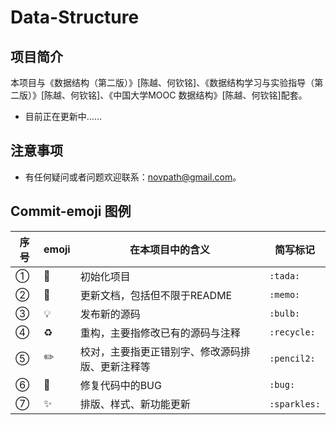 # Data-Structure

## 项目简介

本项目与《数据结构（第二版）》[陈越、何钦铭]、《数据结构学习与实验指导（第二版）》[陈越、何钦铭]、《中国大学MOOC 数据结构》[陈越、何钦铭]配套。

- 目前正在更新中……

## 注意事项

- 有任何疑问或者问题欢迎联系：[novpath@gmail.com](mailto:novpath@gmail.com)。 

## Commit-emoji 图例

| 序号 | emoji      | 在本项目中的含义                                 | 简写标记     |
| ---- | ---------- | ------------------------------------------------ | ------------ |
| ①    | :tada:     | 初始化项目                                       | `:tada:`     |
| ②    | :memo:     | 更新文档，包括但不限于README                     | `:memo:`     |
| ③    | :bulb:     | 发布新的源码                                     | `:bulb:`     |
| ④    | :recycle:  | 重构，主要指修改已有的源码与注释                 | `:recycle:`  |
| ⑤    | :pencil2:  | 校对，主要指更正错别字、修改源码排版、更新注释等 | `:pencil2:`  |
| ⑥    | :bug:      | 修复代码中的BUG                                  | `:bug:`      |
| ⑦    | :sparkles: | 排版、样式、新功能更新                           | `:sparkles:`​ |

